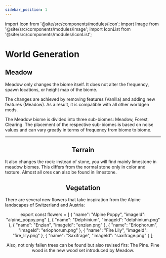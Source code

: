 ```yaml
---
sidebar_position: 1
---
```

import Icon from '@site/src/components/modules/Icon';
import Image from '@site/src/components/modules/Image';
import IconList from '@site/src/components/modules/IconList';


# World Generation
## Meadow

<Icon modId="meadow" imageId="pine_sapling.png" description="After successfully adding Meadow to your mods, you will be able to discover the overhauled Meadow Biome in newly generated chunks. So keep your eyes open!" type="worldgen" />
Meadow only changes the biome itself. It does not alter the frequency, spawn locations, or height map of the biome.

The changes are achieved by removing features (Vanilla) and adding new features (Meadow). As a result, it is compatible with all other worldgen mods.

The Meadow biome is divided into three sub-biomes: Meadow, Forest, Clearing. The placement of the respective sub-biomes is based on noise values and can vary greatly in terms of frequency from biome to biome.

<Icon modId="meadow" imageId="meadow.png" align="center" />

***

## Terrain
<Icon modId="meadow" imageId="limestone.png" description="The terrain of the overhauled Meadow biome has an increased number of limestone boulders on both larger and smaller steeply sloping hills. Natural stone and limestone slabs also generate on rock formations, and the ground has patterns of coarse dirt and - mainly near forest areas - podzol." type="worldgen" />
It also changes the rock: instead of stone, you will find mainly limestone in meadow biomes. This differs from the normal stone only in color and texture. Almost all ores can also be found in limestone.

## Vegetation
<Icon modId="meadow" imageId="small_fir.png" description="The vegetation of the Meadow Biome also appears more vibrant and wild through the use of new flowers and increased generation of grass and tall grass." type="worldgen" />
There are several new flowers that take inspiration from the Alpine landscapes of Switzerland and Austria:

<IconList modId="meadow" list={flowers} type="worldgen" />

export const flowers = [
{
"name": "Alpine Poppy",
"imageId": "alpine_poppy.png"
},
{
"name": "Delphinium",
"imageId": "delphinium.png"
},
{
"name": "Enzian",
"imageId": "enzian.png"
},
{
"name": "Eriophorum",
"imageId": "eriophorum.png"
},
{
"name": "Fire Lily",
"imageId": "fire_lily.png"
},
{
"name": "Saxifrage",
"imageId": "saxifrage.png"
}
];

Also, not only fallen trees can be found but also revised firs: The Pine. Pine wood is the new wood set introduced by Meadow.